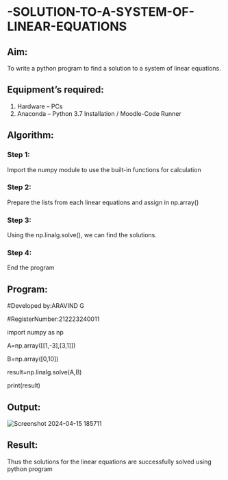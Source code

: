 # -SOLUTION-TO-A-SYSTEM-OF-LINEAR-EQUATIONS
## Aim:
To write a python program to find a solution to a system of linear equations.
## Equipment’s required:
1. 	Hardware – PCs
2. 	Anaconda – Python 3.7 Installation / Moodle-Code Runner
## Algorithm:
### Step 1: 
Import the numpy module to use the built-in functions for calculation
### Step 2: 
Prepare the lists from each linear equations and assign in np.array()
### Step 3: 
Using the np.linalg.solve(), we can find the solutions.
### Step 4: 
End the program
## Program:
#Developed by:ARAVIND G

#RegisterNumber:212223240011

import numpy as np

A=np.array([[1,-3],[3,1]])

B=np.array([0,10])

result=np.linalg.solve(A,B)

print(result)


## Output:
![Screenshot 2024-04-15 185711](https://github.com/ARAVIND-23/-SOLUTION-TO-A-SYSTEM-OF-LINEAR-EQUATIONS/assets/138970182/e40ee495-1b3c-49a8-8ad7-3b55253a14a8)



## Result: 
Thus the solutions for the linear equations are successfully solved using python program

